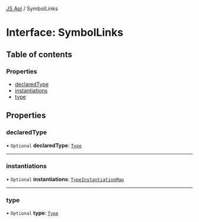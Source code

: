 [JS Api](../index.md) / SymbolLinks

# Interface: SymbolLinks

## Table of contents

### Properties

- [declaredType](SymbolLinks.md#declaredtype)
- [instantiations](SymbolLinks.md#instantiations)
- [type](SymbolLinks.md#type)

## Properties

### declaredType

• `Optional` **declaredType**: [`Type`](../index.md#type)

___

### instantiations

• `Optional` **instantiations**: [`TypeInstantiationMap`](TypeInstantiationMap.md)

___

### type

• `Optional` **type**: [`Type`](../index.md#type)
